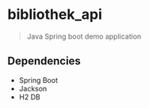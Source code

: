 # bibliothek_api
>Java Spring boot demo application

## Dependencies
- Spring Boot
- Jackson
- H2 DB
